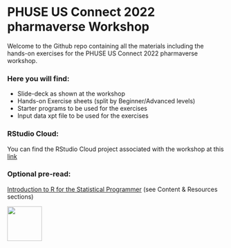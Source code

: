 # PHUSE US Connect 2022 pharmaverse Workshop
Welcome to the Github repo containing all the materials including the hands-on exercises for the PHUSE US Connect 2022 pharmaverse workshop.

### Here you will find:
- Slide-deck as shown at the workshop
- Hands-on Exercise sheets (split by Beginner/Advanced levels)
- Starter programs to be used for the exercises
- Input data xpt file to be used for the exercises

### RStudio Cloud:
You can find the RStudio Cloud project associated with the workshop at this [link](https://rstudio.cloud/project/3100580)

### Optional pre-read: 
[Introduction to R for the Statistical Programmer](https://atorus-research.github.io/phuse_intro_to_r_2021_website/) (see Content & Resources sections)

<img width="80" height="80" src="https://user-images.githubusercontent.com/82581364/165757132-a25d8c8a-2214-4f34-8405-501efef22234.png">
